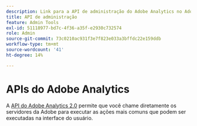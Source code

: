 ```yaml
---
description: Link para a API de administração do Adobe Analytics no Adobe Developer.
title: API de administração
feature: Admin Tools
exl-id: 51118977-bd7c-4f36-a35f-e2930c732574
role: Admin
source-git-commit: 73c0210ac931f3e7f823e033a3bffdc22e159ddb
workflow-type: tm+mt
source-wordcount: '41'
ht-degree: 14%

---
```


# APIs do Adobe Analytics

A [API do Adobe Analytics 2.0](https://developer.adobe.com/analytics-apis/docs/2.0/) permite que você chame diretamente os servidores da Adobe para executar as ações mais comuns que podem ser executadas na interface do usuário.
